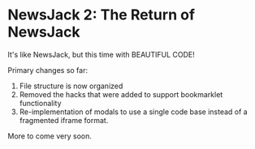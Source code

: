 NewsJack 2: The Return of NewsJack
=========

It's like NewsJack, but this time with BEAUTIFUL CODE!

Primary changes so far:

1) File structure is now organized
2) Removed the hacks that were added to support bookmarklet functionality
3) Re-implementation of modals to use a single code base instead of a fragmented iframe format.

More to come very soon.
